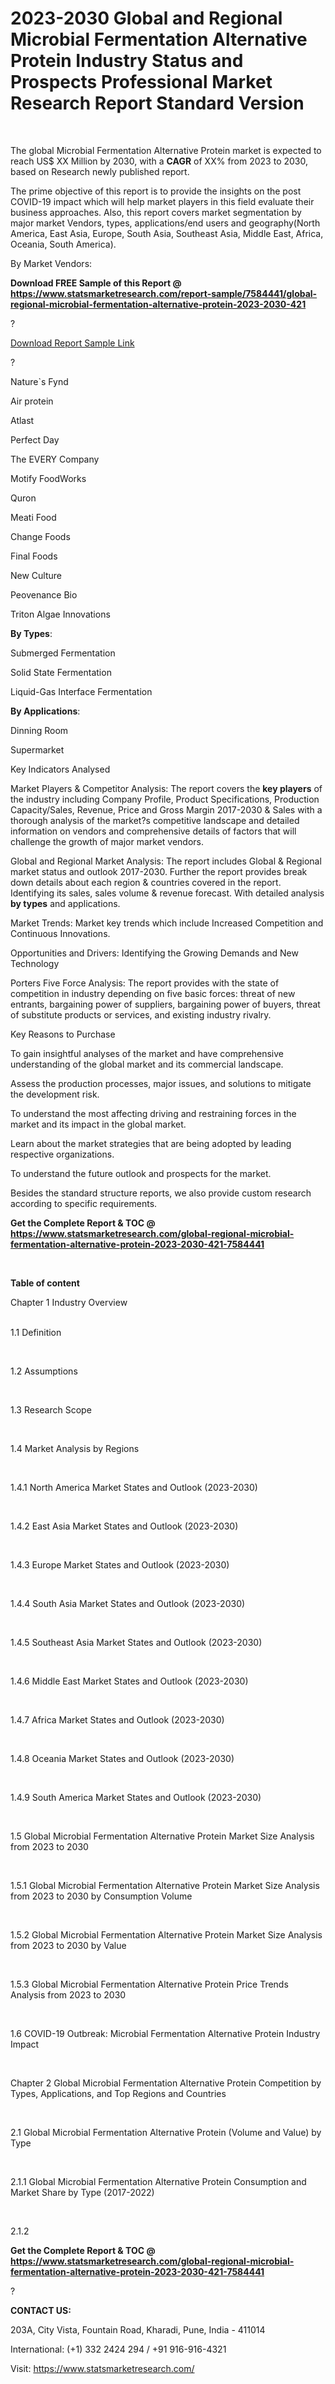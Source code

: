 <h1>2023-2030 Global and Regional Microbial Fermentation Alternative Protein Industry Status and Prospects Professional Market Research Report Standard Version</h1><br/><p>The global Microbial Fermentation Alternative Protein market is expected to reach US$ XX Million by 2030, with a <strong>CAGR</strong> of XX% from 2023 to 2030, based on Research newly published report.</p>
 
 
 
 <p>The prime objective of this report is to provide the insights on the post COVID-19 impact which will help market players in this field evaluate their business approaches. Also, this report covers market segmentation by major market Vendors, types, applications/end users and geography(North America, East Asia, Europe, South Asia, Southeast Asia, Middle East, Africa, Oceania, South America).</p>
 
 
 
 <p>By Market Vendors:</p>
 
 
 
 <div><b>Download FREE Sample of this Report @ <a href="https://www.statsmarketresearch.com/download-free-sample/7584441/global-regional-microbial-fermentation-alternative-protein-2023-2030-421">https://www.statsmarketresearch.com/report-sample/7584441/global-regional-microbial-fermentation-alternative-protein-2023-2030-421</a></b></div>
 
 
 
 <p>? </p>
 
 
 
 <p><a href="https://www.statsmarketresearch.com/download-free-sample/7584441/global-regional-microbial-fermentation-alternative-protein-2023-2030-421">Download Report Sample Link</a></p>
 
 
 
 <p>? </p>
 
 
 
 <p>Nature`s Fynd</p>
 
 
 
 <p>Air protein</p>
 
 
 
 <p>Atlast</p>
 
 
 
 <p>Perfect Day</p>
 
 
 
 <p>The EVERY Company</p>
 
 
 
 <p>Motify FoodWorks</p>
 
 
 
 <p>Quron</p>
 
 
 
 <p>Meati Food</p>
 
 
 
 <p>Change Foods</p>
 
 
 
 <p>Final Foods</p>
 
 
 
 <p>New Culture</p>
 
 
 
 <p>Peovenance Bio</p>
 
 
 
 <p>Triton Algae Innovations</p>
 
 
 
 <p><strong>By Types</strong>:</p>
 
 
 
 <p>Submerged Fermentation</p>
 
 
 
 <p>Solid State Fermentation</p>
 
 
 
 <p>Liquid-Gas Interface Fermentation</p>
 
 
 
 <p><strong><strong>By Applications</strong></strong>:</p>
 
 
 
 <p>Dinning Room</p>
 
 
 
 <p>Supermarket</p>
 
 
 
 <p>Key Indicators Analysed</p>
 
 
 
 <p>Market Players & Competitor Analysis: The report covers the <strong>key players</strong> of the industry including Company Profile, Product Specifications, Production Capacity/Sales, Revenue, Price and Gross Margin 2017-2030 & Sales with a thorough analysis of the market?s competitive landscape and detailed information on vendors and comprehensive details of factors that will challenge the growth of major market vendors.</p>
 
 
 
 <p>Global and Regional Market Analysis: The report includes Global & Regional market status and outlook 2017-2030. Further the report provides break down details about each region & countries covered in the report. Identifying its sales, sales volume & revenue forecast. With detailed analysis <strong>by types</strong> and applications.</p>
 
 
 
 <p>Market Trends: Market key trends which include Increased Competition and Continuous Innovations.</p>
 
 
 
 <p>Opportunities and Drivers: Identifying the Growing Demands and New Technology</p>
 
 
 
 <p>Porters Five Force Analysis: The report provides with the state of competition in industry depending on five basic forces: threat of new entrants, bargaining power of suppliers, bargaining power of buyers, threat of substitute products or services, and existing industry rivalry.</p>
 
 
 
 <p>Key Reasons to Purchase</p>
 
 
 
 <p>To gain insightful analyses of the market and have comprehensive understanding of the global market and its commercial landscape.</p>
 
 
 
 <p>Assess the production processes, major issues, and solutions to mitigate the development risk.</p>
 
 
 
 <p>To understand the most affecting driving and restraining forces in the market and its impact in the global market.</p>
 
 
 
 <p>Learn about the market strategies that are being adopted by leading respective organizations.</p>
 
 
 
 <p>To understand the future outlook and prospects for the market.</p>
 
 
 
 <p>Besides the standard structure reports, we also provide custom research according to specific requirements.</p>
 
 
 
 <div><b>Get the Complete Report & TOC @ <a href="https://www.statsmarketresearch.com/global-regional-microbial-fermentation-alternative-protein-2023-2030-421-7584441">https://www.statsmarketresearch.com/global-regional-microbial-fermentation-alternative-protein-2023-2030-421-7584441</a></b></div>
 
 
 
 <p><br />
 
 <b>Table of content</b></p>
 
 
 
 <p>Chapter 1 Industry Overview<br />
 
 <br />
 
 1.1 Definition<br />
 
 <br />
 
 1.2 Assumptions<br />
 
 <br />
 
 1.3 Research Scope<br />
 
 <br />
 
 1.4 Market Analysis by Regions<br />
 
 <br />
 
 1.4.1 North America Market States and Outlook (2023-2030)<br />
 
 <br />
 
 1.4.2 East Asia Market States and Outlook (2023-2030)<br />
 
 <br />
 
 1.4.3 Europe Market States and Outlook (2023-2030)<br />
 
 <br />
 
 1.4.4 South Asia Market States and Outlook (2023-2030)<br />
 
 <br />
 
 1.4.5 Southeast Asia Market States and Outlook (2023-2030)<br />
 
 <br />
 
 1.4.6 Middle East Market States and Outlook (2023-2030)<br />
 
 <br />
 
 1.4.7 Africa Market States and Outlook (2023-2030)<br />
 
 <br />
 
 1.4.8 Oceania Market States and Outlook (2023-2030)<br />
 
 <br />
 
 1.4.9 South America Market States and Outlook (2023-2030)<br />
 
 <br />
 
 1.5 Global Microbial Fermentation Alternative Protein Market Size Analysis from 2023 to 2030<br />
 
 <br />
 
 1.5.1 Global Microbial Fermentation Alternative Protein Market Size Analysis from 2023 to 2030 by Consumption Volume<br />
 
 <br />
 
 1.5.2 Global Microbial Fermentation Alternative Protein Market Size Analysis from 2023 to 2030 by Value<br />
 
 <br />
 
 1.5.3 Global Microbial Fermentation Alternative Protein Price Trends Analysis from 2023 to 2030<br />
 
 <br />
 
 1.6 COVID-19 Outbreak: Microbial Fermentation Alternative Protein Industry Impact<br />
 
 <br />
 
 Chapter 2 Global Microbial Fermentation Alternative Protein Competition by Types, Applications, and Top Regions and Countries<br />
 
 <br />
 
 2.1 Global Microbial Fermentation Alternative Protein (Volume and Value) by Type<br />
 
 <br />
 
 2.1.1 Global Microbial Fermentation Alternative Protein Consumption and Market Share by Type (2017-2022)<br />
 
 <br />
 
 2.1.2</p>
 
 
 
 <div><b>Get the Complete Report & TOC @ <a href="https://www.statsmarketresearch.com/global-regional-microbial-fermentation-alternative-protein-2023-2030-421-7584441">https://www.statsmarketresearch.com/global-regional-microbial-fermentation-alternative-protein-2023-2030-421-7584441</a></b></div>
 
 
 
 <p>? </p>
 
 
 
 <p><b>CONTACT US:</b><br />
 
 203A, City Vista, Fountain Road, Kharadi, Pune, India - 411014<br />
 
 International: (+1) 332 2424 294 / +91 916-916-4321<br />
 
 Visit: <a href="https://www.statsmarketresearch.com/">https://www.statsmarketresearch.com/</a></p>